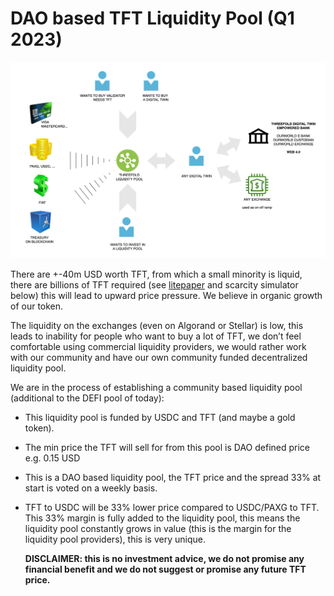 # DAO based TFT Liquidity Pool (Q1 2023)

![image alt text](img/TFT_liquidity_pool_infographic.png )

There are +-40m USD worth TFT, from which a small minority is liquid, there are billions of TFT required (see [litepaper](http://litepaper.threefold.me) and scarcity simulator below) this will lead to upward price pressure. We believe in organic growth of our token.

The liquidity on the exchanges (even on Algorand or Stellar) is low, this leads to inability for people who want to buy a lot of TFT, we don’t feel comfortable using commercial liquidity providers, we would rather work with our community and have our own community funded decentralized liquidity pool.

We are in the process of establishing a community based liquidity pool (additional to the DEFI pool of today):

* This liquidity pool is funded by USDC and TFT (and maybe a gold token).
* The min price the TFT will sell for from this pool is DAO defined price e.g. 0.15 USD 
* This is a DAO based liquidity pool, the TFT price and the spread 33% at start is voted on a weekly basis.
* TFT to USDC will be 33% lower price compared to USDC/PAXG to TFT. 
This 33% margin is fully added to the liquidity pool, this means the liquidity pool constantly grows in value (this is the margin for the liquidity pool providers), this is very unique.


    **DISCLAIMER: this is no investment advice, we do not promise any financial benefit 
    and we do ****not**** suggest or promise any future TFT price.** 